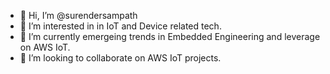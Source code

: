 - 👋 Hi, I’m @surendersampath
- 👀 I’m interested in in IoT and Device related tech.
- 🌱 I’m currently emergeing trends in Embedded Engineering and leverage on AWS IoT.
- 💞️ I’m looking to collaborate on AWS IoT projects.

<!---
surendersampath/surendersampath is a ✨ special ✨ repository because its `README.md` (this file) appears on your GitHub profile.
You can click the Preview link to take a look at your changes.
--->
